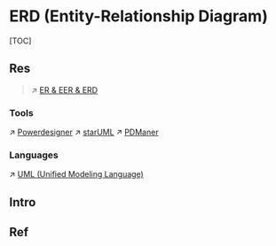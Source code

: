 # ERD (Entity-Relationship Diagram)

[TOC]



## Res
> ↗ [ER & EER & ERD](../../../🍕%20Computer%20Storage%20&%20Database%20Systems/Database%20Systems/⚜️%20Database%20System%20Design/📌%20DBMS%20Design/Conceptual%20Database%20Design%20(Conceptual%20Modeling)/ER%20&%20EER%20&%20ERD.md)


### Tools
↗ [Powerdesigner](../../../../Software%20Engineering/CASE%20(Computer-Aided%20Software%20Engineering)%20Tools/Upper%20CASE%20Tools/Design%20&%20Visualization%20Tools/Database%20Logical%20Design%20Tools/Powerdesigner.md)
↗ [starUML](../../../../Software%20Engineering/CASE%20(Computer-Aided%20Software%20Engineering)%20Tools/Upper%20CASE%20Tools/Design%20&%20Visualization%20Tools/Modeling%20Tools/UML%20Tools/starUML.md)
↗ [PDManer](../../../../Software%20Engineering/CASE%20(Computer-Aided%20Software%20Engineering)%20Tools/Upper%20CASE%20Tools/Design%20&%20Visualization%20Tools/Database%20Logical%20Design%20Tools/PDManer.md)


### Languages
↗ [UML (Unified Modeling Language)](UML%20(Unified%20Modeling%20Language).md)


## Intro


## Ref


